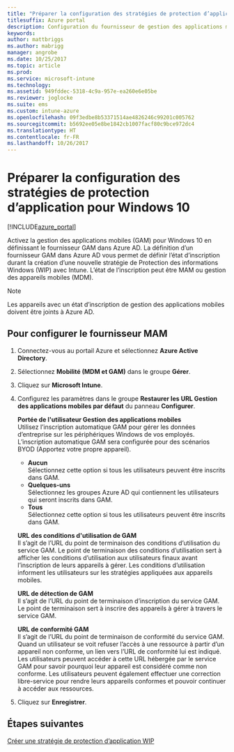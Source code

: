 ```yaml
---
title: "Préparer la configuration des stratégies de protection d’application pour Windows 10"
titlesuffix: Azure portal
description: Configuration du fournisseur de gestion des applications mobiles dans Azure AD
keywords: 
author: mattbriggs
ms.author: mabrigg
manager: angrobe
ms.date: 10/25/2017
ms.topic: article
ms.prod: 
ms.service: microsoft-intune
ms.technology: 
ms.assetid: 949fddec-5318-4c9a-957e-ea260e6e05be
ms.reviewer: joglocke
ms.suite: ems
ms.custom: intune-azure
ms.openlocfilehash: 09f3edbe8b53371514ae4826246c99201c005762
ms.sourcegitcommit: b5692ee05e8be1842cb1007facf80c9bce972dc4
ms.translationtype: HT
ms.contentlocale: fr-FR
ms.lasthandoff: 10/26/2017
---
```

# <a name="get-ready-to-configure-app-protection-policies-for-windows-10"></a>Préparer la configuration des stratégies de protection d’application pour Windows 10

[!INCLUDE[azure_portal](./includes/azure_portal.md)]

Activez la gestion des applications mobiles (GAM) pour Windows 10 en définissant le fournisseur GAM dans Azure AD. La définition d’un fournisseur GAM dans Azure AD vous permet de définir l’état d’inscription durant la création d’une nouvelle stratégie de Protection des informations Windows (WIP) avec Intune. L’état de l’inscription peut être MAM ou gestion des appareils mobiles (MDM).

> [!NOTE]
> Les appareils avec un état d’inscription de gestion des applications mobiles doivent être joints à Azure AD.

## <a name="to-configure-the-mam-provider"></a>Pour configurer le fournisseur MAM

1. Connectez-vous au portail Azure et sélectionnez **Azure Active Directory**.

2. Sélectionnez **Mobilité (MDM et GAM)** dans le groupe **Gérer**.

3. Cliquez sur **Microsoft Intune**.

4. Configurez les paramètres dans le groupe **Restaurer les URL Gestion des applications mobiles par défaut** du panneau **Configurer**.

    **Portée de l'utilisateur Gestion des applications mobiles**  
      Utilisez l’inscription automatique GAM pour gérer les données d’entreprise sur les périphériques Windows de vos employés. L’inscription automatique GAM sera configurée pour des scénarios BYOD (Apportez votre propre appareil).<ul><li>**Aucun**<br>Sélectionnez cette option si tous les utilisateurs peuvent être inscrits dans GAM.</li><li>**Quelques-uns**<br>Sélectionnez les groupes Azure AD qui contiennent les utilisateurs qui seront inscrits dans GAM.</li><li>**Tous**<br>Sélectionnez cette option si tous les utilisateurs peuvent être inscrits dans GAM.</li></ul>

    **URL des conditions d'utilisation de GAM**  
     Il s’agit de l’URL du point de terminaison des conditions d’utilisation du service GAM. Le point de terminaison des conditions d’utilisation sert à afficher les conditions d’utilisation aux utilisateurs finaux avant l’inscription de leurs appareils à gérer. Les conditions d’utilisation informent les utilisateurs sur les stratégies appliquées aux appareils mobiles.

    **URL de détection de GAM**  
    Il s’agit de l’URL du point de terminaison d’inscription du service GAM. Le point de terminaison sert à inscrire des appareils à gérer à travers le service GAM.

    **URL de conformité GAM**  
      Il s’agit de l’URL du point de terminaison de conformité du service GAM. Quand un utilisateur se voit refuser l’accès à une ressource à partir d’un appareil non conforme, un lien vers l’URL de conformité lui est indiqué. Les utilisateurs peuvent accéder à cette URL hébergée par le service GAM pour savoir pourquoi leur appareil est considéré comme non conforme. Les utilisateurs peuvent également effectuer une correction libre-service pour rendre leurs appareils conformes et pouvoir continuer à accéder aux ressources.

5.  Cliquez sur **Enregistrer**.

## <a name="next-steps"></a>Étapes suivantes

[Créer une stratégie de protection d’application WIP](windows-information-protection-policy-create.md)
